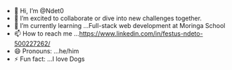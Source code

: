 - 👋 Hi, I’m @Ndet0
- 👀 I’m excited to collaborate or dive into new challenges together.
- 🌱 I’m currently learning ...Full-stack web development at Moringa School
- 📫 How to reach me ...https://www.linkedin.com/in/festus-ndeto-500227262/
- 😄 Pronouns: ...he/him
- ⚡ Fun fact: ...I love Dogs

<!---
Ndet0/Ndet0 is a ✨ special ✨ repository because its `README.md` (this file) appears on your GitHub profile.
You can click the Preview link to take a look at your changes.
--->
